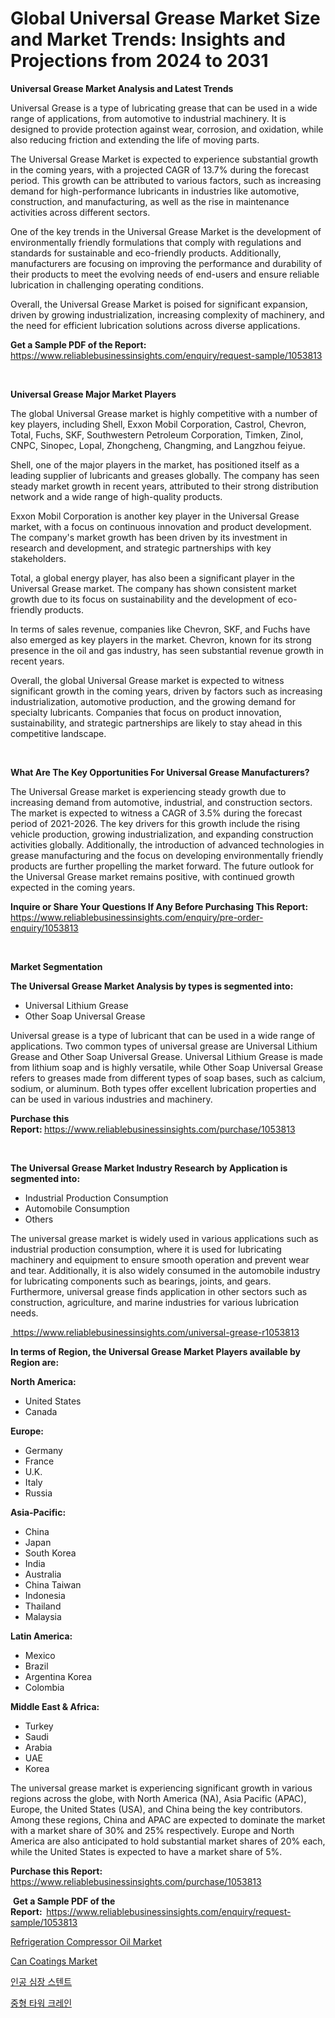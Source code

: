 <p><h1>Global Universal Grease Market Size and Market Trends: Insights and Projections from 2024 to 2031</h1></p><p><strong>Universal Grease Market Analysis and Latest Trends</strong></p>
<p><p>Universal Grease is a type of lubricating grease that can be used in a wide range of applications, from automotive to industrial machinery. It is designed to provide protection against wear, corrosion, and oxidation, while also reducing friction and extending the life of moving parts.</p><p>The Universal Grease Market is expected to experience substantial growth in the coming years, with a projected CAGR of 13.7% during the forecast period. This growth can be attributed to various factors, such as increasing demand for high-performance lubricants in industries like automotive, construction, and manufacturing, as well as the rise in maintenance activities across different sectors.</p><p>One of the key trends in the Universal Grease Market is the development of environmentally friendly formulations that comply with regulations and standards for sustainable and eco-friendly products. Additionally, manufacturers are focusing on improving the performance and durability of their products to meet the evolving needs of end-users and ensure reliable lubrication in challenging operating conditions.</p><p>Overall, the Universal Grease Market is poised for significant expansion, driven by growing industrialization, increasing complexity of machinery, and the need for efficient lubrication solutions across diverse applications.</p></p>
<p><strong>Get a Sample PDF of the Report:&nbsp;</strong> <a href="https://www.reliablebusinessinsights.com/enquiry/request-sample/1053813">https://www.reliablebusinessinsights.com/enquiry/request-sample/1053813</a></p>
<p>&nbsp;</p>
<p><strong>Universal Grease Major Market Players</strong></p>
<p><p>The global Universal Grease market is highly competitive with a number of key players, including Shell, Exxon Mobil Corporation, Castrol, Chevron, Total, Fuchs, SKF, Southwestern Petroleum Corporation, Timken, Zinol, CNPC, Sinopec, Lopal, Zhongcheng, Changming, and Langzhou feiyue. </p><p>Shell, one of the major players in the market, has positioned itself as a leading supplier of lubricants and greases globally. The company has seen steady market growth in recent years, attributed to their strong distribution network and a wide range of high-quality products.</p><p>Exxon Mobil Corporation is another key player in the Universal Grease market, with a focus on continuous innovation and product development. The company's market growth has been driven by its investment in research and development, and strategic partnerships with key stakeholders.</p><p>Total, a global energy player, has also been a significant player in the Universal Grease market. The company has shown consistent market growth due to its focus on sustainability and the development of eco-friendly products.</p><p>In terms of sales revenue, companies like Chevron, SKF, and Fuchs have also emerged as key players in the market. Chevron, known for its strong presence in the oil and gas industry, has seen substantial revenue growth in recent years.</p><p>Overall, the global Universal Grease market is expected to witness significant growth in the coming years, driven by factors such as increasing industrialization, automotive production, and the growing demand for specialty lubricants. Companies that focus on product innovation, sustainability, and strategic partnerships are likely to stay ahead in this competitive landscape.</p></p>
<p>&nbsp;</p>
<p><strong>What Are The Key Opportunities For Universal Grease Manufacturers?</strong></p>
<p><p>The Universal Grease market is experiencing steady growth due to increasing demand from automotive, industrial, and construction sectors. The market is expected to witness a CAGR of 3.5% during the forecast period of 2021-2026. The key drivers for this growth include the rising vehicle production, growing industrialization, and expanding construction activities globally. Additionally, the introduction of advanced technologies in grease manufacturing and the focus on developing environmentally friendly products are further propelling the market forward. The future outlook for the Universal Grease market remains positive, with continued growth expected in the coming years.</p></p>
<p><strong>Inquire or Share Your Questions If Any Before Purchasing This Report:</strong> <a href="https://www.reliablebusinessinsights.com/enquiry/pre-order-enquiry/1053813">https://www.reliablebusinessinsights.com/enquiry/pre-order-enquiry/1053813</a></p>
<p>&nbsp;</p>
<p><strong>Market Segmentation</strong></p>
<p><strong>The Universal Grease Market Analysis by types is segmented into:</strong></p>
<p><ul><li>Universal Lithium Grease</li><li>Other Soap Universal Grease</li></ul></p>
<p><p>Universal grease is a type of lubricant that can be used in a wide range of applications. Two common types of universal grease are Universal Lithium Grease and Other Soap Universal Grease. Universal Lithium Grease is made from lithium soap and is highly versatile, while Other Soap Universal Grease refers to greases made from different types of soap bases, such as calcium, sodium, or aluminum. Both types offer excellent lubrication properties and can be used in various industries and machinery.</p></p>
<p><strong>Purchase this Report:&nbsp;</strong><a href="https://www.reliablebusinessinsights.com/purchase/1053813">https://www.reliablebusinessinsights.com/purchase/1053813</a></p>
<p>&nbsp;</p>
<p><strong>The Universal Grease Market Industry Research by Application is segmented into:</strong></p>
<p><ul><li>Industrial Production Consumption</li><li>Automobile Consumption</li><li>Others</li></ul></p>
<p><p>The universal grease market is widely used in various applications such as industrial production consumption, where it is used for lubricating machinery and equipment to ensure smooth operation and prevent wear and tear. Additionally, it is also widely consumed in the automobile industry for lubricating components such as bearings, joints, and gears. Furthermore, universal grease finds application in other sectors such as construction, agriculture, and marine industries for various lubrication needs.</p></p>
<p><a href="https://www.reliablebusinessinsights.com/universal-grease-r1053813">&nbsp;https://www.reliablebusinessinsights.com/universal-grease-r1053813</a></p>
<p><strong>In terms of Region, the Universal Grease Market Players available by Region are:</strong></p>
<p>
    <p> <strong> North America: </strong>
        <ul>
            <li>United States</li>
            <li>Canada</li>
        </ul>
        </p> 
    <p> <strong> Europe: </strong>
        <ul>
            <li>Germany</li>
            <li>France</li>
            <li>U.K.</li>
            <li>Italy</li>
            <li>Russia</li>
        </ul>
        </p> 
    <p> <strong> Asia-Pacific: </strong>
        <ul>
            <li>China</li>
            <li>Japan</li>
            <li>South Korea</li>
            <li>India</li>
            <li>Australia</li>
            <li>China Taiwan</li>
            <li>Indonesia</li>
            <li>Thailand</li>
            <li>Malaysia</li>
        </ul>
        </p> 
    <p> <strong> Latin America: </strong>
        <ul>
            <li>Mexico</li>
            <li>Brazil</li>
            <li>Argentina Korea</li>
            <li>Colombia</li>
        </ul>
        </p> 
    <p> <strong> Middle East & Africa: </strong>
        <ul>
            <li>Turkey</li>
            <li>Saudi</li>
            <li>Arabia</li>
            <li>UAE</li>
            <li>Korea</li>
        </ul>
    </p>
    </p>
<p><p>The universal grease market is experiencing significant growth in various regions across the globe, with North America (NA), Asia Pacific (APAC), Europe, the United States (USA), and China being the key contributors. Among these regions, China and APAC are expected to dominate the market with a market share of 30% and 25% respectively. Europe and North America are also anticipated to hold substantial market shares of 20% each, while the United States is expected to have a market share of 5%.</p></p>
<p><strong>Purchase this Report: </strong><a href="https://www.reliablebusinessinsights.com/purchase/1053813">https://www.reliablebusinessinsights.com/purchase/1053813</a></p>
<p>&nbsp;<strong>Get a Sample PDF of the Report:&nbsp;&nbsp;</strong><a href="https://www.reliablebusinessinsights.com/enquiry/request-sample/1053813">https://www.reliablebusinessinsights.com/enquiry/request-sample/1053813</a></p>
<p><strong></strong></p>
<p><p><a href="https://github.com/kpvmspce33/Market-Research-Report-List-1/blob/main/refrigeration-compressor-oil-market.md">Refrigeration Compressor Oil Market</a></p><p><a href="https://github.com/goodweq44/Market-Research-Report-List-1/blob/main/can-coatings-market.md">Can Coatings Market</a></p><p><a href="https://medium.com/@constantinvon/%EC%9D%B8%EA%B3%B5-%EC%8B%AC%EC%9E%A5-%EC%8A%A4%ED%85%90%ED%8A%B8-%EC%8B%9C%EC%9E%A5-%EC%A0%90%EC%9C%A0%EC%9C%A8-%EB%B0%8F-%EC%83%88%EB%A1%9C%EC%9A%B4-%ED%8A%B8%EB%A0%8C%EB%93%9C-%EB%B6%84%EC%84%9D-%EC%9C%A0%ED%98%95-%EC%9D%91%EC%9A%A9-%EC%B5%9C%EC%A2%85-%EC%82%AC%EC%9A%A9-%EB%B0%8F-2024%EB%85%84%EB%B6%80%ED%84%B0-2031%EB%85%84%EA%B9%8C%EC%A7%80%EC%9D%98-%EA%B8%B0%EA%B0%84%EC%97%90-%EB%8C%80%ED%95%9C-%EC%98%88%EC%B8%A1-8bf92dfbadcc">인공 심장 스텐트</a></p><p><a href="https://github.com/vss5505pa7z1p/Market-Research-Report-List-2/blob/main/5269541119423.md">중형 타워 크레인</a></p></p>